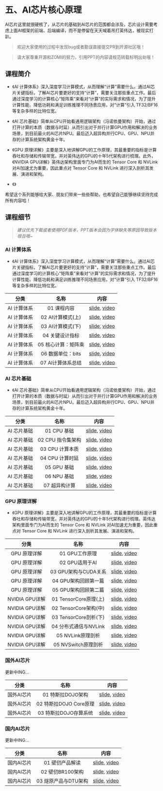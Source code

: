 <!--Copyright © ZOMI 适用于[License](https://github.com/chenzomi12/DeepLearningSystem)版权许可-->

# 五、AI芯片核心原理

AI芯片这里就很硬核了，从芯片的基础到AI芯片的范围都会涉及，芯片设计需要考虑上面AI框架的前端、后端编译，而不是停留在天天喊着吊打英伟达，被现实打趴。

> 欢迎大家使用的过程中发现bug或者勘误直接提交PR到开源社区哦！

> 请大家尊重开源和ZOMI的努力，引用PPT的内容请规范转载标明出处哦！

## 课程简介

- 《AI 计算体系》深入深度学习计算模式，从而理解“计算”需要什么。通过AI芯片关键指标，了解AI芯片要更好的支持“计算”，需要关注那些重点工作。最后通过深度学习的计算核心“矩阵乘”来看对“计算”的实际需求和情况，为了提升计算性能、降低功耗和满足训练推理不同场景应用，对“计算”引入 TF32/BF16 等复杂多样的比特位宽。

- 《AI 芯片基础》简单从CPU开始看通用逻辑架构（冯诺依曼架构）开始，通过打开计算的本质（数据与时延）从而引出对于并行计算GPU作用和解决的业务场景，到目前最火的AI芯片NPU。最后迈入超异构并行CPU、GPU、NPU并存的计算系统架构黄金十年。

- 《GPU 原理详解》主要是深入地讲解GPU的工作原理，其最重要的指标是计算吞吐和存储和传输带宽，并对英伟达的GPU的十年5代架构进行梳理。此外，《NVIDIA GPU详解》英伟达架构里面专门为AI而生的 Tensor Core 和 NVLink 对AI加速尤为重要，因此重点对 Tensor Core 和 NVLink 进行深入剖析其发展、演进和架构。

- 《》

希望这个系列能够给大家、朋友们带来一些些帮助，也希望自己能够继续坚持完成所有内容哈！

## 课程细节

> *建议优先下载或者使用PDF版本，PPT版本会因为字体缺失等原因导致版本很丑哦~*

### AI 计算体系

- 《AI 计算体系》深入深度学习计算模式，从而理解“计算”需要什么。通过AI芯片关键指标，了解AI芯片要更好的支持“计算”，需要关注那些重点工作。最后通过深度学习的计算核心“矩阵乘”来看对“计算”的实际需求和情况，为了提升计算性能、降低功耗和满足训练推理不同场景应用，对“计算”引入 TF32/BF16 等复杂多样的比特位宽。

| 分类      | 名称           | 内容                                                                                                     |
|:-------:|:------------:|:------------------------------------------------------------------------------------------------------:|
| AI 计算体系 | 01 课程内容      | [slide](./01_Foundation/01.introduction), [video](https://www.bilibili.com/video/BV1DX4y1D7PC/)        |
| AI 计算体系 | 02 AI计算模式(上) | [slide](./01_Foundation/02.constraints.pdf), [video](https://www.bilibili.com/video/BV17x4y1T7Cn/)     |
| AI 计算体系 | 03 AI计算模式(下) | [slide](./01_Foundation/03.mobile_parallel.pdf), [video](https://www.bilibili.com/video/BV1754y1M78X/) |
| AI 计算体系 | 04 关键设计指标    | [slide](./01_Foundation/04.metrics.pdf), [video](https://www.bilibili.com/video/BV1qL411o7S9/)         |
| AI 计算体系 | 05 核心计算：矩阵乘  | [slide](./01_Foundation/05.matrix.pdf), [video](https://www.bilibili.com/video/BV1ak4y1h7mp/)          |
| AI 计算体系 | 06 数据单位：bits | [slide](./01_Foundation/06.bit_width.pdf), [video](https://www.bilibili.com/video/BV1WT411k724/)       |
| AI 计算体系 | 07 AI计算体系总结  | [slide](./01_Foundation/07.summary.pdf), [video](https://www.bilibili.com/video/BV1j54y1T7ii/)         |

### AI 芯片基础

- 《AI 芯片基础》简单从CPU开始看通用逻辑架构（冯诺依曼架构）开始，通过打开计算的本质（数据与时延）从而引出对于并行计算GPU作用和解决的业务场景，到目前最火的AI芯片NPU。最后迈入超异构并行CPU、GPU、NPU并存的计算系统架构黄金十年。

| 分类      | 名称           | 内容                                                                                               |
|:-------:|:------------:|:------------------------------------------------------------------------------------------------:|
| AI 芯片基础 | 01 CPU 基础    | [slide](./02_ChipBase/01.cpu_base.pdf), [video](https://www.bilibili.com/video/BV1tv4y1V72f/)    |
| AI 芯片基础 | 02 CPU 指令集架构 | [slide](./02_ChipBase/02.cpu_isa.pdf), [video](https://www.bilibili.com/video/BV1ro4y1W7xN/)     |
| AI 芯片基础 | 03 CPU 计算本质  | [slide](./02_ChipBase/03.cpu_data.pdf), [video](https://www.bilibili.com/video/BV17X4y1k7eF/)    |
| AI 芯片基础 | 04 CPU 计算时延  | [slide](./02_ChipBase/04.cpu_latency.pdf), [video](https://www.bilibili.com/video/BV1Qk4y1i7GT/) |
| AI 芯片基础 | 05 GPU 基础    | [slide](./02_ChipBase/05.gpu.pdf), [video](https://www.bilibili.com/video/BV1sM411T72Q/)         |
| AI 芯片基础 | 06 NPU 基础    | [slide](./02_ChipBase/06.npu.pptx), [video](https://www.bilibili.com/video/BV1Rk4y1e77n/)        |
| AI 芯片基础 | 07 超异构计算     | [slide](./02_ChipBase/07.future.pdf), [video](https://www.bilibili.com/video/BV1YM4y117VK)       |

### GPU 原理详解

- 《GPU 原理详解》主要是深入地讲解GPU的工作原理，其最重要的指标是计算吞吐和存储和传输带宽，并对英伟达的GPU的十年5代架构进行梳理。英伟达架构里面专门为AI而生的 Tensor Core 和 NVLink 对AI加速尤为重要，因此重点对 Tensor Core 和 NVLink 进行深入剖析其发展、演进和架构。

| 分类           | 名称                 | 内容                                                                                                  |
|:------------:|:------------------:|:---------------------------------------------------------------------------------------------------:|
| GPU 原理详解     | 01 GPU工作原理         | [slide](./03_GPUBase/01.works.pdf), [video](https://www.bilibili.com/video/BV1bm4y1m7Ki/)           |
| GPU 原理详解     | 02 GPU适用于AI        | [slide](./03_GPUBase/02.principle.pdf), [video](https://www.bilibili.com/video/BV1Ms4y1N7RL/)       |
| GPU 原理详解     | 03 GPU架构与CUDA关系    | [slide](./03_GPUBase/03.base_concept.pdf), [video](https://www.bilibili.com/video/BV1Kk4y1Y7op/)    |
| GPU 原理详解     | 04 GPU架构回顾第一篇      | [slide](./03_GPUBase/04.fermi.pdf), [video](https://www.bilibili.com/video/BV1x24y1F7kY/)           |
| GPU 原理详解     | 05 GPU架构回顾第二篇      | [slide](./03_GPUBase/05.turing.pdf), [video](https://www.bilibili.com/video/BV1mm4y1C7fg/)          |
| NVIDIA GPU详解 | 01 TensorCore原理(上) | [slide](./04_GPUDetail/01.basic_tc.pdf), [video](https://www.bilibili.com/video/BV1aL411a71w/)      |
| NVIDIA GPU详解 | 02 TensorCore架构(中) | [slide](./04_GPUDetail/02.history_tc.pdf), [video](https://www.bilibili.com/video/BV1pL41187FH/)    |
| NVIDIA GPU详解 | 03 TensorCore剖析(下) | [slide](./04_GPUDetail/03.deep_tc.pdf), [video](https://www.bilibili.com/video/BV1oh4y1J7B4/)       |
| NVIDIA GPU详解 | 04 分布式通信与NVLink    | [slide](./04_GPUDetail/04.basic_nvlink.pdf), [video](https://www.bilibili.com/video/BV1cV4y1r7Rz/)  |
| NVIDIA GPU详解 | 05 NVLink原理剖析      | [slide](./04_GPUDetail/05.deep_nvlink.pdf), [video](https://www.bilibili.com/video/BV1uP411X7Dr/)   |
| NVIDIA GPU详解 | 05 NVSwitch原理剖析    | [slide](./04_GPUDetail/06.deep_nvswitch.pdf), [video](https://www.bilibili.com/video/BV1uM4y1n7qd/) |

### 国外AI芯片

更新中ING...

| 分类     | 名称                | 内容                                                                                          |
|:------:|:-----------------:|:-------------------------------------------------------------------------------------------:|
| 国外AI芯片 | 01 特斯拉DOJO架构      | [slide](./05_NPU/01.DOJO_Arch.pdf), [video](https://www.bilibili.com/video/BV1Ro4y1M7n8/)   |
| 国外AI芯片 | 02 特斯拉DOJO Core原理 | [slide](./05_NPU/02.DOJO_Detail.pdf), [video](https://www.bilibili.com/video/BV17o4y1N7Yn/) |
| 国外AI芯片 | 03 特斯拉DOJO存算系统    | [slide](./05_NPU/03.DOJO_System.pdf), [video](https://www.bilibili.com/video/BV1Ez4y1e7zo/) |

### 国内AI芯片

更新中ING...

| 分类     | 名称            | 内容                                                                                           |
|:------:|:-------------:|:--------------------------------------------------------------------------------------------:|
| 国内AI芯片 | 01 壁仞产品解读     | [slide](./05_NPU/04.BR100_System.pdf), [video](https://www.bilibili.com/video/BV1QW4y1S75Y/) |
| 国内AI芯片 | 02 壁仞BR100架构  | [slide](./05_NPU/05.BR100_Detail.pdf), [video](https://www.bilibili.com/video/BV1G14y1275T/) |
| 国内AI芯片 | 03 燧原产品与DTU架构 | [slide](./05_NPU/06.SUIYUAN_DTU.pdf), [video]()                                              |
